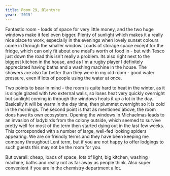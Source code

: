 ```yaml
---
title: Room 29, Blantyre
year: '2015'
---
```


Fantastic room - loads of space for very little money, and the two huge windows make it feel even bigger. Plenty of sunlight which makes it a really nice place to work, especially in the evenings when lovely sunset colours come in through the smaller window. Loads of storage space except for the fridge, which can only fit about one meal's worth of food in - but with Tesco just down the road this isn't really a problem. Its also right next to the biggest kitchen in the house, and as I'm a rugby player I definitely appreciated having baths and a washing machine in the house. The showers are also far better than they were in my old room - good water pressure, even if lots of people using the water at once.

Two points to bear in mind - the room is quite hard to heat in the winter, as it is single glazed with two external walls, so loses heat very quickly overnight but sunlight coming in through the windows heats it up a lot in the day. Basically it will be warm in the day time, then plummet overnight so it is cold in the mornings. The second point is that as mentioned above, the room does have its own ecosystem. Opening the windows in Michaelmas leads to an invasion of ladybirds from the colony outside, which seemed to survive pretty well for most of the term then started dying out in the last few weeks. This corrosponded with a number of large, well-fed looking spiders appearing. We are on freindly terms and they have been keeping me company throughout Lent term, but if you are not happy to offer lodgings to such guests this may not be the room for you.

But overall: cheap, loads of space, lots of light, big kitchen, washing machine, baths and really not as far away as people think. Also super convenient if you are in the chemistry department a lot.